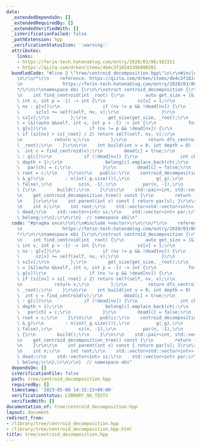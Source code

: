 ```yaml
---
data:
  _extendedDependsOn: []
  _extendedRequiredBy: []
  _extendedVerifiedWith: []
  _isVerificationFailed: false
  _pathExtension: hpp
  _verificationStatusIcon: ':warning:'
  attributes:
    links:
    - https://ferin-tech.hatenablog.com/entry/2020/03/06/162311
    - https://qiita.com/drken/items/4b4c3f1824339b090202
  bundledCode: "#line 2 \"tree/centroid_decomposition.hpp\"\n\r\n#include <vector>\r\
    \n\r\n/*\r\n    reference: https://qiita.com/drken/items/4b4c3f1824339b090202\r\
    \n               https://ferin-tech.hatenablog.com/entry/2020/03/06/162311\r\n\
    */\r\n\r\nnamespace ebi {\r\n\r\nstruct centroid_decomposition {\r\n   private:\r\
    \n    int find_centroid(int _root) {\r\n        auto get_size = [&](auto &&self,\
    \ int v, int p = -1) -> int {\r\n            sz[v] = 1;\r\n            for (auto\
    \ nv : g[v])\r\n                if (nv != p && !dead[nv]) {\r\n              \
    \      sz[v] += self(self, nv, v);\r\n                }\r\n            return\
    \ sz[v];\r\n        };\r\n        get_size(get_size, _root);\r\n        auto dfs_centroid\
    \ = [&](auto &&self, int v, int p = -1) -> int {\r\n            for (auto nv :\
    \ g[v])\r\n                if (nv != p && !dead[nv]) {\r\n                   \
    \ if (sz[nv] > sz[_root] / 2) return self(self, nv, v);\r\n                }\r\
    \n            return v;\r\n        };\r\n        return dfs_centroid(dfs_centroid,\
    \ _root);\r\n    }\r\n\r\n    int build(int v = 0, int depth = 0) {\r\n      \
    \  int c = find_centroid(v);\r\n        dead[c] = true;\r\n        for (auto nv\
    \ : g[c])\r\n            if (!dead[nv]) {\r\n                int ch = build(nv,\
    \ depth + 1);\r\n                belong[c].emplace_back(ch);\r\n             \
    \   par[ch] = c;\r\n            }\r\n        dead[c] = false;\r\n        return\
    \ root = c;\r\n    }\r\n\r\n   public:\r\n    centroid_decomposition(const std::vector<std::vector<int>>\
    \ &_g)\r\n        : n(int(_g.size())),\r\n          g(_g),\r\n          dead(n,\
    \ false),\r\n          sz(n, -1),\r\n          par(n, -1),\r\n          belong(n)\
    \ {\r\n        build();\r\n    }\r\n\r\n    std::pair<int, std::vector<std::vector<int>>>\r\
    \n    get_centroid_decomposition_tree() const {\r\n        return {root, belong};\r\
    \n    }\r\n\r\n    int parent(int v) const { return par[v]; }\r\n\r\n   private:\r\
    \n    int n;\r\n    int root;\r\n    std::vector<std::vector<int>> g;\r\n    std::vector<bool>\
    \ dead;\r\n    std::vector<int> sz;\r\n    std::vector<int> par;\r\n    std::vector<std::vector<int>>\
    \ belong;\r\n};\r\n\r\n}  // namespace ebi\n"
  code: "#pragma once\r\n\r\n#include <vector>\r\n\r\n/*\r\n    reference: https://qiita.com/drken/items/4b4c3f1824339b090202\r\
    \n               https://ferin-tech.hatenablog.com/entry/2020/03/06/162311\r\n\
    */\r\n\r\nnamespace ebi {\r\n\r\nstruct centroid_decomposition {\r\n   private:\r\
    \n    int find_centroid(int _root) {\r\n        auto get_size = [&](auto &&self,\
    \ int v, int p = -1) -> int {\r\n            sz[v] = 1;\r\n            for (auto\
    \ nv : g[v])\r\n                if (nv != p && !dead[nv]) {\r\n              \
    \      sz[v] += self(self, nv, v);\r\n                }\r\n            return\
    \ sz[v];\r\n        };\r\n        get_size(get_size, _root);\r\n        auto dfs_centroid\
    \ = [&](auto &&self, int v, int p = -1) -> int {\r\n            for (auto nv :\
    \ g[v])\r\n                if (nv != p && !dead[nv]) {\r\n                   \
    \ if (sz[nv] > sz[_root] / 2) return self(self, nv, v);\r\n                }\r\
    \n            return v;\r\n        };\r\n        return dfs_centroid(dfs_centroid,\
    \ _root);\r\n    }\r\n\r\n    int build(int v = 0, int depth = 0) {\r\n      \
    \  int c = find_centroid(v);\r\n        dead[c] = true;\r\n        for (auto nv\
    \ : g[c])\r\n            if (!dead[nv]) {\r\n                int ch = build(nv,\
    \ depth + 1);\r\n                belong[c].emplace_back(ch);\r\n             \
    \   par[ch] = c;\r\n            }\r\n        dead[c] = false;\r\n        return\
    \ root = c;\r\n    }\r\n\r\n   public:\r\n    centroid_decomposition(const std::vector<std::vector<int>>\
    \ &_g)\r\n        : n(int(_g.size())),\r\n          g(_g),\r\n          dead(n,\
    \ false),\r\n          sz(n, -1),\r\n          par(n, -1),\r\n          belong(n)\
    \ {\r\n        build();\r\n    }\r\n\r\n    std::pair<int, std::vector<std::vector<int>>>\r\
    \n    get_centroid_decomposition_tree() const {\r\n        return {root, belong};\r\
    \n    }\r\n\r\n    int parent(int v) const { return par[v]; }\r\n\r\n   private:\r\
    \n    int n;\r\n    int root;\r\n    std::vector<std::vector<int>> g;\r\n    std::vector<bool>\
    \ dead;\r\n    std::vector<int> sz;\r\n    std::vector<int> par;\r\n    std::vector<std::vector<int>>\
    \ belong;\r\n};\r\n\r\n}  // namespace ebi"
  dependsOn: []
  isVerificationFile: false
  path: tree/centroid_decomposition.hpp
  requiredBy: []
  timestamp: '2023-05-08 14:32:22+09:00'
  verificationStatus: LIBRARY_NO_TESTS
  verifiedWith: []
documentation_of: tree/centroid_decomposition.hpp
layout: document
redirect_from:
- /library/tree/centroid_decomposition.hpp
- /library/tree/centroid_decomposition.hpp.html
title: tree/centroid_decomposition.hpp
---
```

